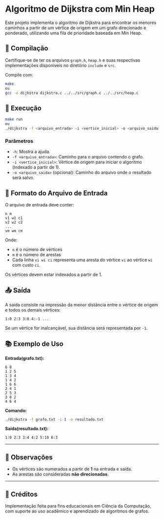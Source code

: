 # Algoritmo de Dijkstra com Min Heap

Este projeto implementa o algoritmo de Dijkstra para encontrar os menores caminhos a partir de um vértice de origem em um grafo direcionado e ponderado, utilizando uma fila de prioridade baseada em Min Heap.

## 📌 Compilação

Certifique-se de ter os arquivos `graph.h`, `heap.h` e suas respectivas implementações disponíveis no diretório `include` e `src`.

Compile com:

```bash
make
ou
gcc -o dijkstra dijkstra.c ../../src/graph.c ../../src/heap.c
```

## 🚀 Execução

```bash
make run
ou
./dijkstra -f <arquivo_entrada> -i <vertice_inicial> -o <arquivo_saida>
```

### Parâmetros

- `-h`: Mostra a ajuda.
- `-f <arquivo_entrada>`: Caminho para o arquivo contendo o grafo.
- `-i <vertice_inicial>`: Vértice de origem para iniciar o algoritmo (indexado a partir de 1).
- `-o <arquivo_saida>` (opcional): Caminho do arquivo onde o resultado será salvo.

## 📝 Formato do Arquivo de Entrada

O arquivo de entrada deve conter:

```
n m
v1 w1 c1
v2 w2 c2
...
vm wm cm
```

Onde:
- `n` é o número de vértices
- `m` é o número de arestas
- Cada linha `vi wi ci` representa uma aresta do vértice `vi` ao vértice `wi` com custo `ci`.

Os vértices devem estar indexados a partir de 1.

## 📤 Saída

A saída consiste na impressão da menor distância entre o vértice de origem e todos os demais vértices:

```
1:0 2:3 3:8 4:-1 ...
```

Se um vértice for inalcançável, sua distância será representada por `-1`.

## 📚 Exemplo de Uso

**Entrada(grafo.txt):**
```
6 8
1 2 5
1 3 4
1 4 2
1 6 6
2 4 1
2 5 3
3 6 2
4 6 4
```

**Comando:**
```bash
./dijkstra -f grafo.txt -i 1 -o resultado.txt
```

**Saída(resultado.txt):**
```
1:0 2:3 3:4 4:2 5:10 6:3
```

---

## 📌 Observações

- Os vértices são numerados a partir de **1** na entrada e saída.
- As arestas são consideradas **não direcionadas**.

---

## 🤝 Créditos

Implementação feita para fins educacionais em Ciência da Computação, com suporte ao uso acadêmico e aprendizado de algoritmos de grafos.
